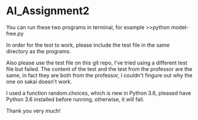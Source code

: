 # AI_Assignment2

You can run these two programs in terminal, for example >>python model-free.py

In order for the test to work, please include the test file in the same directory as the programs. 

Also please use the test file on this git repo, I've tried using a different test file but failed. The content of the test and the test from the professor are the same, in fact they are both from the professor, I couldn't fingure out why the one on sakai doesn't work. 

I used a function random.choices, which is new in Python 3.6, pleased have Python 3.6 installed before running, otherwise, it will fail. 

Thank you very much!
